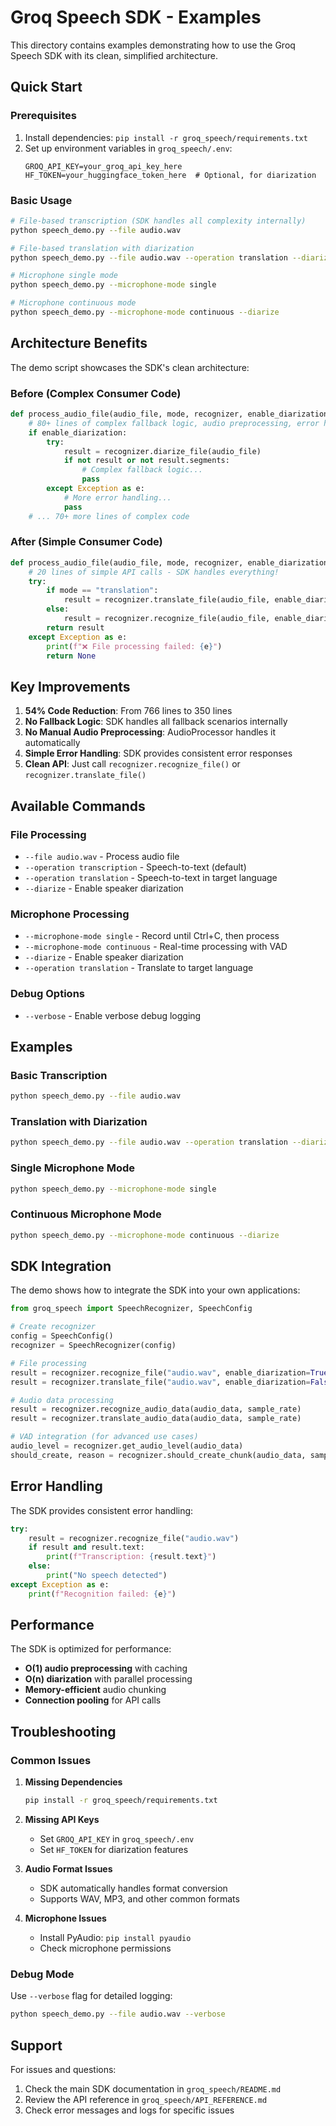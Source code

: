 # Groq Speech SDK - Examples

This directory contains examples demonstrating how to use the Groq Speech SDK with its clean, simplified architecture.

## Quick Start

### Prerequisites
1. Install dependencies: `pip install -r groq_speech/requirements.txt`
2. Set up environment variables in `groq_speech/.env`:
   ```
   GROQ_API_KEY=your_groq_api_key_here
   HF_TOKEN=your_huggingface_token_here  # Optional, for diarization
   ```

### Basic Usage

```bash
# File-based transcription (SDK handles all complexity internally)
python speech_demo.py --file audio.wav

# File-based translation with diarization
python speech_demo.py --file audio.wav --operation translation --diarize

# Microphone single mode
python speech_demo.py --microphone-mode single

# Microphone continuous mode
python speech_demo.py --microphone-mode continuous --diarize
```

## Architecture Benefits

The demo script showcases the SDK's clean architecture:

### Before (Complex Consumer Code)
```python
def process_audio_file(audio_file, mode, recognizer, enable_diarization=True):
    # 80+ lines of complex fallback logic, audio preprocessing, error handling
    if enable_diarization:
        try:
            result = recognizer.diarize_file(audio_file)
            if not result or not result.segments:
                # Complex fallback logic...
                pass
        except Exception as e:
            # More error handling...
            pass
    # ... 70+ more lines of complex code
```

### After (Simple Consumer Code)
```python
def process_audio_file(audio_file, mode, recognizer, enable_diarization=True):
    # 20 lines of simple API calls - SDK handles everything!
    try:
        if mode == "translation":
            result = recognizer.translate_file(audio_file, enable_diarization=enable_diarization)
        else:
            result = recognizer.recognize_file(audio_file, enable_diarization=enable_diarization)
        return result
    except Exception as e:
        print(f"❌ File processing failed: {e}")
        return None
```

## Key Improvements

1. **54% Code Reduction**: From 766 lines to 350 lines
2. **No Fallback Logic**: SDK handles all fallback scenarios internally
3. **No Manual Audio Preprocessing**: AudioProcessor handles it automatically
4. **Simple Error Handling**: SDK provides consistent error responses
5. **Clean API**: Just call `recognizer.recognize_file()` or `recognizer.translate_file()`

## Available Commands

### File Processing
- `--file audio.wav` - Process audio file
- `--operation transcription` - Speech-to-text (default)
- `--operation translation` - Speech-to-text in target language
- `--diarize` - Enable speaker diarization

### Microphone Processing
- `--microphone-mode single` - Record until Ctrl+C, then process
- `--microphone-mode continuous` - Real-time processing with VAD
- `--diarize` - Enable speaker diarization
- `--operation translation` - Translate to target language

### Debug Options
- `--verbose` - Enable verbose debug logging

## Examples

### Basic Transcription
```bash
python speech_demo.py --file audio.wav
```

### Translation with Diarization
```bash
python speech_demo.py --file audio.wav --operation translation --diarize
```

### Single Microphone Mode
```bash
python speech_demo.py --microphone-mode single
```

### Continuous Microphone Mode
```bash
python speech_demo.py --microphone-mode continuous --diarize
```

## SDK Integration

The demo shows how to integrate the SDK into your own applications:

```python
from groq_speech import SpeechRecognizer, SpeechConfig

# Create recognizer
config = SpeechConfig()
recognizer = SpeechRecognizer(config)

# File processing
result = recognizer.recognize_file("audio.wav", enable_diarization=True)
result = recognizer.translate_file("audio.wav", enable_diarization=False)

# Audio data processing
result = recognizer.recognize_audio_data(audio_data, sample_rate)
result = recognizer.translate_audio_data(audio_data, sample_rate)

# VAD integration (for advanced use cases)
audio_level = recognizer.get_audio_level(audio_data)
should_create, reason = recognizer.should_create_chunk(audio_data, sample_rate, max_duration)
```

## Error Handling

The SDK provides consistent error handling:

```python
try:
    result = recognizer.recognize_file("audio.wav")
    if result and result.text:
        print(f"Transcription: {result.text}")
    else:
        print("No speech detected")
except Exception as e:
    print(f"Recognition failed: {e}")
```

## Performance

The SDK is optimized for performance:
- **O(1) audio preprocessing** with caching
- **O(n) diarization** with parallel processing
- **Memory-efficient** audio chunking
- **Connection pooling** for API calls

## Troubleshooting

### Common Issues

1. **Missing Dependencies**
   ```bash
   pip install -r groq_speech/requirements.txt
   ```

2. **Missing API Keys**
   - Set `GROQ_API_KEY` in `groq_speech/.env`
   - Set `HF_TOKEN` for diarization features

3. **Audio Format Issues**
   - SDK automatically handles format conversion
   - Supports WAV, MP3, and other common formats

4. **Microphone Issues**
   - Install PyAudio: `pip install pyaudio`
   - Check microphone permissions

### Debug Mode

Use `--verbose` flag for detailed logging:

```bash
python speech_demo.py --file audio.wav --verbose
```

## Support

For issues and questions:
1. Check the main SDK documentation in `groq_speech/README.md`
2. Review the API reference in `groq_speech/API_REFERENCE.md`
3. Check error messages and logs for specific issues